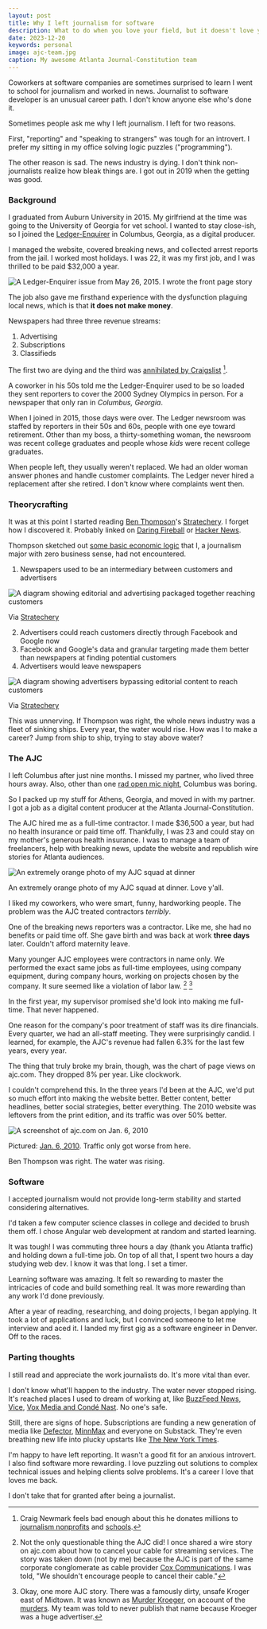 ```yaml
---
layout: post
title: Why I left journalism for software
description: What to do when you love your field, but it doesn't love you back.
date: 2023-12-20
keywords: personal
image: ajc-team.jpg
caption: My awesome Atlanta Journal-Constitution team
---
```


Coworkers at software companies are sometimes surprised to learn I went to school for journalism and worked in news. Journalist to software developer is an unusual career path. I don't know anyone else who's done it.

Sometimes people ask me why I left journalism. I left for two reasons.

First, "reporting" and "speaking to strangers" was tough for an introvert. I prefer my sitting in my office solving logic puzzles ("programming").

The other reason is sad. The news industry is dying. I don't think non-journalists realize how bleak things are. I got out in 2019 when the getting was good.

### Background

I graduated from Auburn University in 2015. My girlfriend at the time was going to the University of Georgia for vet school. I wanted to stay close-ish, so I joined the [Ledger-Enquirer](https://www.ledger-enquirer.com) in Columbus, Georgia, as a digital producer.

I managed the website, covered breaking news, and collected arrest reports from the jail. I worked most holidays. I was 22, it was my first job, and I was thrilled to be paid $32,000 a year.

![A Ledger-Enquirer issue from May 26, 2015. I wrote the front page story](le-issue.jpg)

The job also gave me firsthand experience with the dysfunction plaguing local news, which is that **it does not make money**.

Newspapers had three three revenue streams:

1. Advertising
2. Subscriptions
3. Classifieds

The first two are dying and the third was [annihilated by Craigslist](https://www.minnpost.com/business/2014/02/how-craigslist-killed-newspapers-golden-goose/) [^1].

[^1]: Craig Newmark feels bad enough about this he donates millions to [journalism nonprofits](https://www.poynter.org/ethics-trust/2016/craig-newmark-foundation-gives-poynter-1-million-to-fund-chair-in-journalism-ethics/) and [schools](https://www.journalism.cuny.edu/2018/06/now-craig-newmark-graduate-school-journalism-city-university-new-york/).

A coworker in his 50s told me the Ledger-Enquirer used to be so loaded they sent reporters to cover the 2000 Sydney Olympics in person. For a newspaper that only ran in _Columbus, Georgia_.

When I joined in 2015, those days were over. The Ledger newsroom was staffed by reporters in their 50s and 60s, people with one eye toward retirement. Other than my boss, a thirty-something woman, the newsroom was recent college graduates and people whose _kids_ were recent college graduates.

When people left, they usually weren't replaced. We had an older woman answer phones and handle customer complaints. The Ledger never hired a replacement after she retired. I don't know where complaints went then.

### Theorycrafting

It was at this point I started reading [Ben Thompson](https://twitter.com/benthompson)'s [Stratechery](https://stratechery.com). I forget how I discovered it. Probably linked on [Daring Fireball](https://daringfireball.net) or [Hacker News](https://news.ycombinator.com).

Thompson sketched out [some basic economic logic](https://stratechery.com/2015/popping-the-publishing-bubble/) that I, a journalism major with zero business sense, had not encountered.

1. Newspapers used to be an intermediary between customers and advertisers

![A diagram showing editorial and advertising packaged together reaching customers](stratechery-238.webp)

Via [Stratechery](https://stratechery.com/2015/popping-the-publishing-bubble/)

2. Advertisers could reach customers directly through Facebook and Google now
3. Facebook and Google's data and granular targeting made them better than newspapers at finding potential customers
4. Advertisers would leave newspapers

![A diagram showing advertisers bypassing editorial content to reach customers](stratechery-240.webp)

Via [Stratechery](https://stratechery.com/2015/popping-the-publishing-bubble/)

This was unnerving. If Thompson was right, the whole news industry was a fleet of sinking ships. Every year, the water would rise. How was I to make a career? Jump from ship to ship, trying to stay above water?

### The AJC

I left Columbus after just nine months. I missed my partner, who lived three hours away. Also, other than one [rad open mic night](https://www.springeroperahouse.org/no-shame-theatre-1), Columbus was boring.

So I packed up my stuff for Athens, Georgia, and moved in with my partner. I got a job as a digital content producer at the Atlanta Journal-Constitution.

The AJC hired me as a full-time contractor. I made $36,500 a year, but had no health insurance or paid time off. Thankfully, I was 23 and could stay on my mother's generous health insurance. I was to manage a team of freelancers, help with breaking news, update the website and republish wire stories for Atlanta audiences.

![An extremely orange photo of my AJC squad at dinner](ajc-team.jpg)

An extremely orange photo of my AJC squad at dinner. Love y'all.

I liked my coworkers, who were smart, funny, hardworking people. The problem was the AJC treated contractors _terribly_.

One of the breaking news reporters was a contractor. Like me, she had no benefits or paid time off. She gave birth and was back at work **three days** later. Couldn't afford maternity leave.

Many younger AJC employees were contractors in name only. We performed the exact same jobs as full-time employees, using company equipment, during company hours, working on projects chosen by the company. It sure seemed like a violation of labor law. [^2] [^3]

[^2]: Not the only questionable thing the AJC did! I once shared a wire story on ajc.com about how to cancel your cable for streaming services. The story was taken down (not by me) because the AJC is part of the same corporate conglomerate as cable provider [Cox Communications](https://en.wikipedia.org/wiki/Cox_Communications). I was told, "We shouldn't encourage people to cancel their cable."
[^3]: Okay, one more AJC story. There was a famously dirty, unsafe Kroger east of Midtown. It was known as [Murder Kroeger](https://atlanta.curbed.com/2014/8/15/10060010/murder-kroger), on account of the [murders](https://en.wikipedia.org/wiki/Murder_Kroger#Murders_and_victims). My team was told to never publish that name because Kroeger was a huge advertiser.

In the first year, my supervisor promised she'd look into making me full-time. That never happened.

One reason for the company's poor treatment of staff was its dire financials. Every quarter, we had an all-staff meeting. They were surprisingly candid. I learned, for example, the AJC's revenue had fallen 6.3% for the last few years, every year.

The thing that truly broke my brain, though, was the chart of page views on ajc.com. They dropped 8% per year. Like clockwork.

I couldn't comprehend this. In the three years I'd been at the AJC, we'd put so much effort into making the website better. Better content, better headlines, better social strategies, better everything. The 2010 website was leftovers from the print edition, and its traffic was over 50% better.

![A screenshot of ajc.com on Jan. 6, 2010](ajc-2010.png)

Pictured: [Jan. 6, 2010](https://web.archive.org/web/20100106092524/http://www.ajc.com/). Traffic only got worse from here.

Ben Thompson was right. The water was rising.

### Software

I accepted journalism would not provide long-term stability and started considering alternatives.

I'd taken a few computer science classes in college and decided to brush them off. I chose Angular web development at random and started learning.

It was tough! I was commuting three hours a day (thank you Atlanta traffic) and holding down a full-time job. On top of all that, I spent two hours a day studying web dev. I know it was that long. I set a timer.

Learning software was amazing. It felt so rewarding to master the intricacies of code and build something real. It was more rewarding than any work I'd done previously.

After a year of reading, researching, and doing projects, I began applying. It took a lot of applications and luck, but I convinced someone to let me interview and aced it. I landed my first gig as a software engineer in Denver. Off to the races.

### Parting thoughts

I still read and appreciate the work journalists do. It's more vital than ever.

I don't know what'll happen to the industry. The water never stopped rising. It's reached places I used to dream of working at, like [BuzzFeed News](https://www.cnn.com/2023/04/20/media/buzzfeed-news-shuts-down/index.html), [Vice](https://www.cnn.com/2023/06/22/media/vice-acquired-bankruptcy/index.html), [Vox Media and Condé Nast](https://variety.com/2023/digital/news/layoffs-conde-nast-vox-media-1235815307/). No one's safe.

Still, there are signs of hope. Subscriptions are funding a new generation of media like [Defector](https://defector.com), [MinnMax](https://minnmax.com) and everyone on Substack. They're even breathing new life into plucky upstarts like [The New York Times](https://www.nytimes.com/2023/11/08/business/media/new-york-times-q3-earnings.html).

I'm happy to have left reporting. It wasn't a good fit for an anxious introvert. I also find software more rewarding. I love puzzling out solutions to complex technical issues and helping clients solve problems. It's a career I love that loves me back.

I don't take that for granted after being a journalist.
